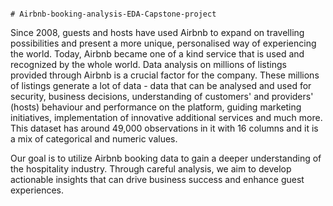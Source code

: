                                                                             # Airbnb-booking-analysis-EDA-Capstone-project
Since 2008, guests and hosts have used Airbnb to expand on travelling possibilities and present a more unique, personalised way of experiencing the world. Today, Airbnb became one of a kind service that is used and recognized by the whole world. Data analysis on millions of listings provided through Airbnb is a crucial factor for the company. These millions of listings generate a lot of data - data that can be analysed and used for security, business decisions, understanding of customers' and providers' (hosts) behaviour and performance on the platform, guiding marketing initiatives, implementation of innovative additional services and much more. This dataset has around 49,000 observations in it with 16 columns and it is a mix of categorical and numeric values.

Our goal is to utilize Airbnb booking data to gain a deeper understanding of the hospitality industry. Through careful analysis, we aim to develop actionable insights that can drive business success and enhance guest experiences.

